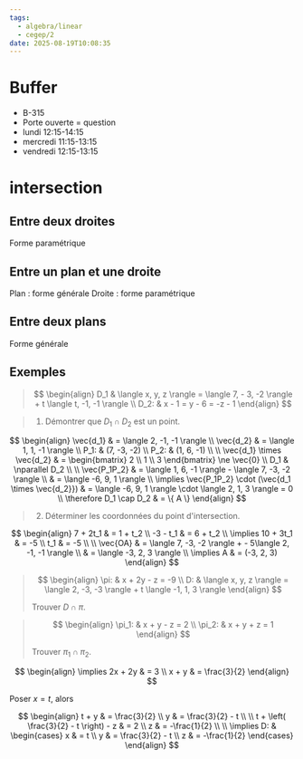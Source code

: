```yaml
---
tags:
  - algebra/linear
  - cegep/2
date: 2025-08-19T10:08:35
---
```


# Buffer

- B-315
- Porte ouverte = question
- lundi 12:15-14:15
- mercredi 11:15-13:15
- vendredi 12:15-13:15

# intersection

## Entre deux droites

Forme paramétrique

## Entre un plan et une droite

Plan : forme générale
Droite : forme paramétrique

## Entre deux plans

Forme générale

## Exemples

> $$
> \begin{align}
> D_1 & \langle x, y, z \rangle = \langle 7, - 3, -2 \rangle + t \langle t, -1, -1 \rangle \\
> D_2: & x - 1 = y - 6 = -z - 1
> \end{align}
> $$

> 1. Démontrer que $D_1 \cap D_2$ est un point.

$$
\begin{align}
\vec{d_1} & = \langle 2, -1, -1 \rangle \\
\vec{d_2} & = \langle 1, 1, -1 \rangle \\
P_1: & (7, -3, -2) \\
P_2: &  (1, 6, -1) \\
 \\
\vec{d_1} \times \vec{d_2} & = \begin{bmatrix}
2 \\
1 \\
3
\end{bmatrix} \ne \vec{0} \\
D_1 & \nparallel D_2 \\
 \\
\vec{P_1P_2} & = \langle 1, 6, -1 \rangle - \langle 7, -3, -2 \rangle \\
 & = \langle -6, 9, 1 \rangle \\
\implies \vec{P_1P_2} \cdot (\vec{d_1 \times \vec{d_2}}) & = \langle -6, 9, 1 \rangle \cdot \langle 2, 1, 3 \rangle = 0 \\
\therefore D_1 \cap D_2 & = \{ A \}
\end{align}
$$

> 2. Déterminer les coordonnées du point d'intersection.

$$
\begin{align}
7 + 2t_1 & = 1 + t_2 \\
-3 - t_1 & = 6 + t_2 \\
\implies 10 + 3t_1 & = -5 \\
t_1 & = -5 \\
 \\
\vec{OA} & = \langle 7, -3, -2 \rangle + - 5\langle 2, -1, -1 \rangle \\
 & = \langle -3, 2, 3 \rangle \\
\implies A & = (-3, 2, 3)
\end{align}
$$

> $$
> \begin{align}
> \pi: & x + 2y - z = -9 \\
> D: & \langle x, y, z \rangle = \langle 2, -3, -3 \rangle + t \langle -1, 1, 3 \rangle
> \end{align}
> $$
> 
> Trouver $D \cap \pi$.

> $$
> \begin{align}
> \pi_1: & x + y - z = 2 \\
> \pi_2: & x + y + z = 1
> \end{align}
> $$
> 
> Trouver $\pi_1 \cap \pi_2$.

$$
\begin{align}
\implies 2x + 2y & = 3 \\
x + y & = \frac{3}{2}
\end{align}
$$

Poser $x = t$, alors

$$
\begin{align}
t + y & = \frac{3}{2} \\
y & = \frac{3}{2} - t \\
 \\
t + \left( \frac{3}{2} - t \right) - z & = 2 \\
z & = -\frac{1}{2} \\
 \\
\implies D: & \begin{cases}
x & = t \\
y & = \frac{3}{2} - t \\
z & = -\frac{1}{2}
\end{cases}
\end{align}
$$